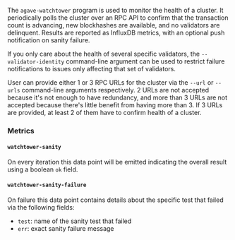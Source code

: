 The `agave-watchtower` program is used to monitor the health of a cluster. It
periodically polls the cluster over an RPC API to confirm that the transaction
count is advancing, new blockhashes are available, and no validators are
delinquent. Results are reported as InfluxDB metrics, with an optional push
notification on sanity failure.

If you only care about the health of several specific validators, the
`--validator-identity` command-line argument can be used to restrict failure
notifications to issues only affecting that set of validators.

User can provide either 1 or 3 RPC URLs for the cluster via the `--url` or `--urls`
command-line arguments respectively. 2 URLs are not accepted because it's not enough
to have redundancy, and more than 3 URLs are not accepted because there's little
benefit from having more than 3. If 3 URLs are provided, at least 2 of them have to
confirm health of a cluster.

### Metrics
#### `watchtower-sanity`
On every iteration this data point will be emitted indicating the overall result
using a boolean `ok` field.

#### `watchtower-sanity-failure`
On failure this data point contains details about the specific test that failed via
the following fields:
* `test`: name of the sanity test that failed
* `err`: exact sanity failure message
